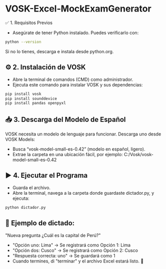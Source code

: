 # VOSK-Excel-MockExamGenerator
✅ 1. Requisitos Previos
- Asegúrate de tener Python instalado. Puedes verificarlo con:
```sh
python --version
```
Si no lo tienes, descarga e instala desde python.org.

## ⚙️ 2. Instalación de VOSK
- Abre la terminal de comandos (CMD) como administrador.
- Ejecuta este comando para instalar VOSK y sus dependencias:
```sh
pip install vosk
pip install sounddevice
pip install pandas openpyxl
```
## 📥 3. Descarga del Modelo de Español
VOSK necesita un modelo de lenguaje para funcionar. Descarga uno desde VOSK Models:
- Busca “vosk-model-small-es-0.42” (modelo en español, ligero).
- Extrae la carpeta en una ubicación fácil, por ejemplo: C:/Vosk/vosk-model-small-es-0.42

## ▶️ 4. Ejecutar el Programa
- Guarda el archivo.
- Abre la terminal, navega a la carpeta donde guardaste dictador.py, y ejecuta:
```sh
python dictador.py
```
## 🔹 Ejemplo de dictado:

"Nueva pregunta ¿Cuál es la capital de Perú?"
- "Opción uno: Lima" → Se registrará como Opción 1: Lima
- "Opción dos: Cusco" → Se registrará como Opción 2: Cusco
- "Respuesta correcta: uno" → Se guardará como 1
- Cuando termines, di "terminar" y el archivo Excel estará listo. 🚀

